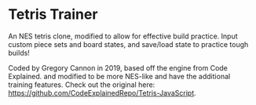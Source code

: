 # Tetris Trainer

An NES tetris clone, modified to allow for effective build practice. Input custom piece sets and board states, and save/load state to practice tough builds!

Coded by Gregory Cannon in 2019, based off the engine from Code Explained. and modified to be more NES-like and have the additional training features. Check out the original here:  https://github.com/CodeExplainedRepo/Tetris-JavaScript.
